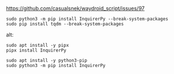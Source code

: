 https://github.com/casualsnek/waydroid_script/issues/97

```
sudo python3 -m pip install InquirerPy --break-system-packages
sudo pip install tqdm --break-system-packages
```

alt:
```
sudo apt install -y pipx
pipx install InquirerPy
```
```
sudo apt install -y python3-pip
sudo python3 -m pip install InquirerPy
```
